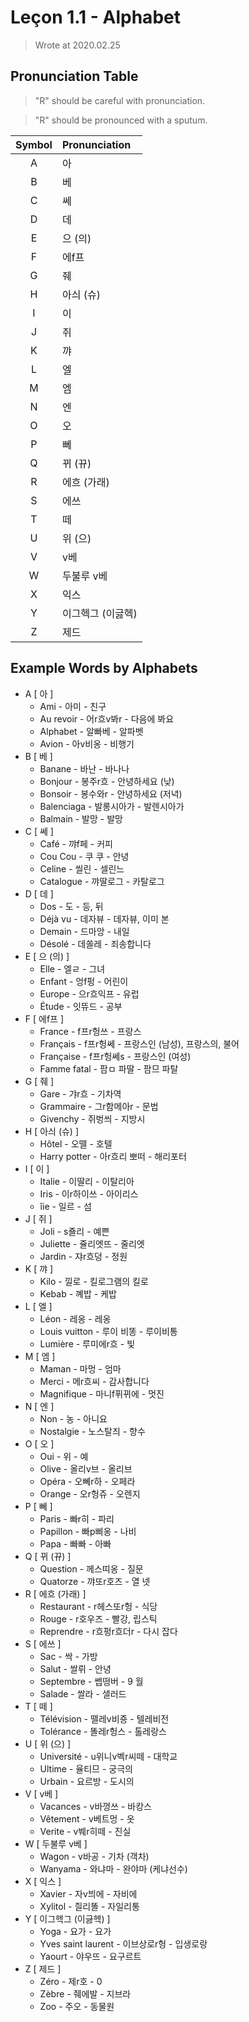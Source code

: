 
# Leçon 1.1 - Alphabet

> Wrote at 2020.02.25

## Pronunciation Table

> "R" should be careful with pronunciation.

> "R" should be pronounced with a sputum.

| Symbol | Pronunciation |
|:------:|:--------------|
|   A    | 아            |
|   B    | 베            |
|   C    | 쎄            |
|   D    | 데            |
|   E    | 으 (의)        |
|   F    | 에f프          |
|   G    | 줴            |
|   H    | 아싀 (슈)      |
|   I    | 이            |
|   J    | 쥐            |
|   K    | 꺄            |
|   L    | 엘            |
|   M    | 엠            |
|   N    | 엔            |
|   O    | 오            |
|   P    | 뻬            |
|   Q    | 뀌 (뀨)        |
|   R    | 에흐 (가래)     |
|   S    | 에쓰           |
|   T    | 떼            |
|   U    | 위 (으)        |
|   V    | v베           |
|   W    | 두불루 v베      |
|   X    | 익스           |
|   Y    | 이그헥그 (이긇헥) |
|   Z    | 제드           |

## Example Words by Alphabets

- A \[ 아 \]
  - Ami - 아미 - 친구
  - Au revoir - 어r흐v봐r - 다음에 봐요
  - Alphabet - 알빠베 - 알파벳
  - Avion - 아v비옹 - 비행기
- B \[ 베 \]
  - Banane - 바난 - 바나나
  - Bonjour - 봉주r흐 - 안녕하세요 (낮)
  - Bonsoir - 봉수와r - 안녕하세요 (저녁)
  - Balenciaga - 발롱시아가 - 발렌시아가
  - Balmain - 발망 - 발망
- C \[ 쎄 \]
  - Café - 꺄f페 - 커피
  - Cou Cou - 쿠 쿠 - 안녕
  - Celine - 씰린 - 셀린느
  - Catalogue - 꺄딸로그 - 카탈로그
- D \[ 데 \]
  - Dos - 도 - 등, 뒤
  - Déjà vu - 데자뷰 - 데자뷰, 이미 본
  - Demain - 드마앙 - 내일
  - Désolé - 데쏠레 - 죄송합니다
- E \[ 으 (의) \]
  - Elle - 엘ㄹ - 그녀
  - Enfant - 엉f펑 - 어린이
  - Europe - 으r흐익프 - 유럽
  - Étude - 잇뜌드 - 공부
- F \[ 에f프 \]
  - France - f프r헝쓰 - 프랑스
  - Français - f프r헝쎄 - 프랑스인 (남성), 프랑스의, 불어
  - Française - f프r헝쎄s - 프랑스인 (여성)
  - Famme fatal - 팜ㅁ 파딸 - 팜므 파탈
- G \[ 줴 \]
  - Gare - 갸r흐 - 기차역
  - Grammaire - 그r함메아r - 문법
  - Givenchy - 쥐벙씌 - 지방시
- H \[ 아싀 (슈) \]
  - Hôtel - 오뗄 - 호텔
  - Harry potter - 아r흐리 뽀떠 - 해리포터
- I \[ 이 \]
  - Italie - 이딸리 - 이탈리아
  - Iris - 이r하이쓰 - 아이리스
  - îie - 일르 - 섬
- J \[ 쥐 \]
  - Joli - s죨리 - 예쁜
  - Juliette - 쥴리엣뜨 - 줄리엣
  - Jardin - 쟈r흐덩 - 정원
- K \[ 꺄 \]
  - Kilo - 낄로 - 킬로그램의 킬로
  - Kebab - 꼐밥 - 케밥
- L \[ 엘 \]
  - Léon - 레옹 - 레옹
  - Louis vuitton - 루이 비똥 - 루이비통
  - Lumière - 루미에r흐 - 빛
- M \[ 엠 \]
  - Maman - 마멍 - 엄마
  - Merci - 메r흐씨 - 감사합니다
  - Magnifique - 마니f퓌뀌에 - 멋진
- N \[ 엔 \]
  - Non - 농 - 아니요
  - Nostalgie - 노스탈즤 - 향수
- O \[ 오 \]
  - Oui - 위 - 예
  - Olive - 올리v브 - 올리브
  - Opéra - 오뻬r하 - 오페라
  - Orange - 오r헝쥬 - 오렌지
- P \[ 뻬 \]
  - Paris - 빠r히 - 파리
  - Papillon - 빠p삐옹 - 나비
  - Papa - 빠빠 - 아빠
- Q \[ 뀌 (뀨) \]
  - Question - 께스띠옹 - 질문
  - Quatorze - 꺄또r호즈 - 열 넷
- R \[ 에흐 (가래) \]
  - Restaurant - r헤스또r헝 - 식당
  - Rouge - r호우즈 - 빨강, 립스틱
  - Reprendre - r흐펑r흐더r - 다시 잡다
- S \[ 에쓰 \]
  - Sac - 싹 - 가방
  - Salut - 쌀뤼 - 안녕
  - Septembre - 쎕떵버 - 9 월
  - Salade - 쌀라 - 샐러드
- T \[ 떼 \]
  - Télévision - 뗄레v비죵 - 텔레비전
  - Tolérance - 똘레r헝스 - 톨레랑스
- U \[ 위 (으) \]
  - Université - u위니v벡r씨떼 - 대학교
  - Ultime - 율티므 - 궁극의
  - Urbain - 요르방 - 도시의
- V \[ v베 \]
  - Vacances - v바껑쓰 - 바캉스
  - Vêtement - v베트멍 - 옷
  - Verite - v붸r히떼 - 진실
- W \[ 두불루 v베 \]
  - Wagon - v바공 - 기차 (객차)
  - Wanyama - 와냐마 - 완야마 (케냐선수)
- X \[ 익스 \]
  - Xavier - 자v븨에 - 자비에
  - Xylitol - 즬리똘 - 자일리통
- Y \[ 이그헥그 (이긇헥) \]
  - Yoga - 요가 - 요가
  - Yves saint laurent - 이브상로r헝 - 입생로랑
  - Yaourt - 야우뜨 - 요구르트
- Z \[ 제드 \]
  - Zéro - 제r호 - 0
  - Zèbre - 줴에발 - 지브라
  - Zoo - 주오 - 동물원
